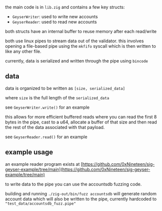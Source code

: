 the main code is in `lib.zig` and contains a few key structs:
- `GeyserWriter`: used to write new accounts 
- `GeyserReader`: used to read new accounts 

both structs have an internal buffer to reuse memory after each read/write

both use linux pipes to stream data out of the validator. this involves
opening a file-based pipe using the `mkfifo` syscall which is then 
written to like any other file. 

currently, data is serialized and written through the pipe using `bincode`

## data

data is organized to be written as `[size, serialized_data]` 

where `size` is the full length of the `serialized_data`

see `GeyserWriter.write()` for an example

this allows for more efficient buffered reads where you can read the first 8 bytes in 
the pipe, cast to a u64, allocate a buffer of that size and then read the rest of 
the data associated with that payload.

see `GeyserReader.read()` for an example

## example usage

an example reader program exists at [https://github.com/0xNineteen/sig-geyser-example/tree/main](https://github.com/0xNineteen/sig-geyser-example/tree/main)

to write data to the pipe you can use the accountsdb fuzzing code. 

building and running `./zig-out/bin/fuzz accountsdb` will generate random 
account data which will also be written to the pipe, currently hardcoded to 
`"test_data/accountsdb_fuzz.pipe"`